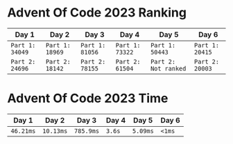 # Advent Of Code 2023 Ranking

| Day 1 | Day 2 | Day 3 | Day 4 | Day 5 | Day 6 |
| ----- | ----- | ----- | ----- | ----- | ----- |
| `Part 1: 34049` | `Part 1: 18969` | `Part 1: 81056` | `Part 1: 73322` | `Part 1: 50443` | `Part 1: 20415` |
| `Part 2: 24696` | `Part 2: 18142` | `Part 2: 78155` | `Part 2: 61504` | `Part 2: Not ranked` | `Part 2: 20003` |

# Advent Of Code 2023 Time

| Day 1 | Day 2 | Day 3 | Day 4 | Day 5 | Day 6 |
| ----- | ----- | ----- | ----- | ----- | ----- |
| `46.21ms` | `10.13ms` | `785.9ms` | `3.6s` | `5.09ms` | `<1ms` |